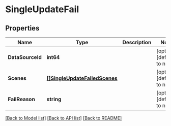 # SingleUpdateFail

## Properties
Name | Type | Description | Notes
------------ | ------------- | ------------- | -------------
**DataSourceId** | **int64** |  | [optional] [default to null]
**Scenes** | [**[]SingleUpdateFailedScenes**](single_update_failed_scenes.md) |  | [optional] [default to null]
**FailReason** | **string** |  | [optional] [default to null]

[[Back to Model list]](../README.md#documentation-for-models) [[Back to API list]](../README.md#documentation-for-api-endpoints) [[Back to README]](../README.md)


